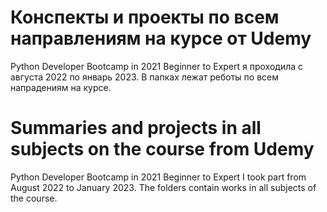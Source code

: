 # Конспекты и проекты по всем направлениям на курсе от Udemy
Python Developer Bootcamp in 2021 Beginner to Expert я проходила с августа 2022 по январь 2023. 
В папках лежат реботы по всем напрадениям на курсе.

# Summaries and projects in all subjects on the course from Udemy
Python Developer Bootcamp in 2021 Beginner to Expert I took part from August 2022 to January 2023.
The folders contain works in all subjects of the course.
